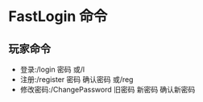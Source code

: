 FastLogin 命令
=====

玩家命令
-----
* 登录:/login 密码  或/l<br>
* 注册:/register 密码 确认密码 或/reg<br>    
* 修改密码:/ChangePassword 旧密码 新密码 确认新密码<br>
